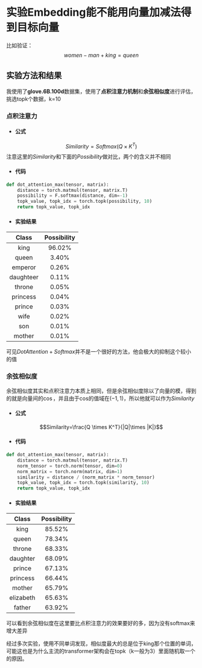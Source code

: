 # 实验Embedding能不能用向量加减法得到目标向量
比如验证：
$$women-man+king=queen$$
## 实验方法和结果
我使用了**glove.6B.100d**数据集，使用了**点积注意力机制**和**余弦相似度**进行评估，挑选topk个数据，k=10
### 点积注意力

- #### 公式
$$Similarity=Softmax(Q \times K^T)$$
                    注意这里的$Similarity$和下面的$Possibility$做对比，两个的含义并不相同
- #### 代码
```py
def dot_attention_max(tensor, matrix):
    distance = torch.matmul(tensor, matrix.T)
    possibility = F.softmax(distance, dim=-1)
    topk_value, topk_idx = torch.topk(possibility, 10)
    return topk_value, topk_idx
```
- #### 实验结果
|Class    |Possibility|
| :-----: | :-------: |
|king     |96.02%     |
|queen    |3.40%      |
|emperor  |0.26%      |
|daughteer|0.11%      |
|throne   |0.05%      |
|princess |0.04%      |
|prince   |0.03%      |
|wife     |0.02%      |
|son      |0.01%      |
|mother   |0.01%      |

可见$DotAttention+Softmax$并不是一个很好的方法，他会极大的抑制这个较小的值

### 余弦相似度
余弦相似度其实和点积注意力本质上相同，但是余弦相似度除以了向量的模，得到的就是向量间的$\cos$，并且由于cos的值域在$(-1, 1)$，所以他就可以作为$Similarity$
- #### 公式
$$Similarity=\frac{Q \times K^T}{|Q|\times |K|}$$
- #### 代码
```py
def dot_attention_max(tensor, matrix):
    distance = torch.matmul(tensor, matrix.T)
    norm_tensor = torch.norm(tensor, dim=0)
    norm_matrix = torch.norm(matrix, dim=1)
    similarity = distance / (norm_matrix * norm_tensor)
    topk_value, topk_idx = torch.topk(similarity, 10)
    return topk_value, topk_idx
```
- #### 实验结果
|Class    |Possibility|
| :-----: | :-------: |
|king     |85.52%     |
|queen    |78.34%     |
|throne   |68.33%     |
|daughter |68.09%     |
|prince   |67.13%     |
|princess |66.44%     |
|mother   |65.79%     |
|elizabeth|65.63%     |
|father   |63.92%     |
可以看到余弦相似度在这里要比点积注意力的效果要好的多，因为没有softmax来增大差异

经过多次实验，使用不同单词发现，相似度最大的总是位于king那个位置的单词，可能这也是为什么主流的transformer架构会在topk（k一般为3）里面随机取一个的原因。